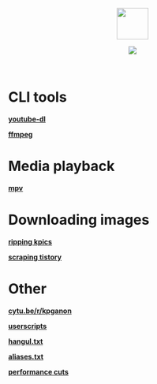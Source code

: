 <p align="center">
<img src="http://i.imgur.com/nOcOnyE.gif" height="64" width="64">
</p>
<p align="center">
<img src="http://i.imgur.com/fRjPY8E.gif">
</p>

<br>

# CLI tools

[**youtube-dl**](https://github.com/kpganon/Guides/blob/master/youtube-dl%20guide%20v3.0.txt)

[**ffmpeg**](https://github.com/kpganon/Guides/blob/master/ffmpeg%20guide%20v1.1.txt)

# Media playback

[**mpv**](https://github.com/kpganon/MPV)

# Downloading images

[**ripping kpics**](https://github.com/kpganon/Guides/blob/master/ripping%20kpics%20with%20downthemall%20v1.2.txt)

[**scraping tistory**](https://github.com/kpganon/Guides/blob/master/scraping%20tistory%20v1.2.txt)

# Other

[**cytu.be/r/kpganon**](https://github.com/kpganon/Guides/blob/master/cytube.txt)

[**userscripts**](https://github.com/kpganon/Guides/blob/master/userscripts.txt)

[**hangul.txt**](https://github.com/kpganon/Guides/blob/master/hangul.txt)

[**aliases.txt**](https://github.com/kpganon/Guides/blob/master/aliases.txt)

[**performance cuts**](https://github.com/kpganon/Guides/blob/master/show%20resources.txt)

